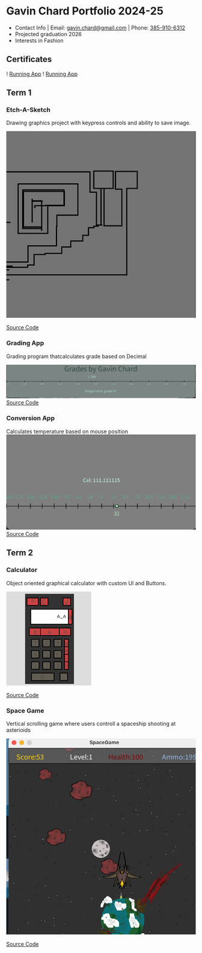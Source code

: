 # Gavin Chard Portfolio 2024-25
* Contact Info | Email: [gavin.chard@gmail.com](gavin.chard@gmail.com) | Phone: [385-910-6312](385-910-6312)
* Projected graduation 2026
* Interests in Fashion

## Certificates

! [Running App](https://github.com/GavinC07/ppf/blob/main/images/Graphics%201.png?raw=true)
! [Running App](https://github.com/GavinC07/ppf/blob/main/images/Graphics%202.png?raw=true)

## Term 1 
### Etch-A-Sketch
Drawing graphics project with keypress controls and ability to save image.

![Running App](https://github.com/GavinC07/ppf/blob/main/images/EtchASketch.png?raw=true)

[Source Code](https://github.com/GavinC07/ppf/tree/main/src/etchASketch)

### Grading App
Grading program thatcalculates grade based on Decimal

![Running App](https://github.com/GavinC07/ppf/blob/main/images/GradingApp.png?raw=true)
[Source Code](https://github.com/GavinC07/ppf/tree/main/src/gradingApp)

### Conversion App
Calculates temperature based on mouse position
![Running App](https://github.com/GavinC07/ppf/blob/main/images/ConversionApp.png?raw=true)
[Source Code](https://github.com/GavinC07/ppf/tree/main/src/ConversionApp)

## Term 2
### Calculator
Object oriented graphical calculator with custom UI and Buttons.

![Running App](https://github.com/GavinC07/ppf/blob/main/images/Calc1.png?raw=true)

[Source Code](https://github.com/GavinC07/ppf/tree/main/src/Calc_App)

### Space Game
Vertical scrolling game where users controll a spaceship shooting at asterioids

![Running App](https://github.com/GavinC07/ppf/blob/main/images/SpaceGame.png?raw=true)

[Source Code](https://github.com/GavinC07/ppf/tree/main/src/SpaceGame)
